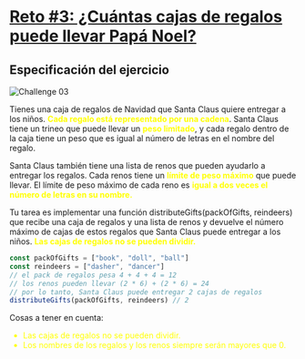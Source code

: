 # [Reto #3: ¿Cuántas cajas de regalos puede llevar Papá Noel?](https://adventjs.dev/es/challenges/2022/3)

## Especificación del ejercicio

![Challenge 03](https://adventjs.dev/challenges-2022/3.svg)

Tienes una caja de regalos de Navidad que Santa Claus quiere entregar a los niños. <strong style="color:yellow;">Cada regalo está representado por una cadena</strong>. Santa Claus tiene un trineo que puede llevar un <strong style="color:yellow;">peso limitado</strong>, y cada regalo dentro de la caja tiene un peso que es igual al número de letras en el nombre del regalo.

Santa Claus también tiene una lista de renos que pueden ayudarlo a entregar los regalos. Cada renos tiene un <strong style="color:yellow;">límite de peso máximo</strong> que puede llevar. El límite de peso máximo de cada reno es <strong style="color:yellow;">igual a dos veces el número de letras en su nombre.</strong>

Tu tarea es implementar una función distributeGifts(packOfGifts, reindeers) que recibe una caja de regalos y una lista de renos y devuelve el número máximo de cajas de estos regalos que Santa Claus puede entregar a los niños. <strong style="color:yellow;">Las cajas de regalos no se pueden dividir.</strong>

```javascript
const packOfGifts = ["book", "doll", "ball"]
const reindeers = ["dasher", "dancer"]
// el pack de regalos pesa 4 + 4 + 4 = 12
// los renos pueden llevar (2 * 6) + (2 * 6) = 24
// por lo tanto, Santa Claus puede entregar 2 cajas de regalos
distributeGifts(packOfGifts, reindeers) // 2
```

Cosas a tener en cuenta:

<ul>
  <li style="color:yellow;">
    Las cajas de regalos no se pueden dividir.
  </li>
  <li style="color:yellow;">
    Los nombres de los regalos y los renos siempre serán mayores que 0.
  </li>
</ul>

